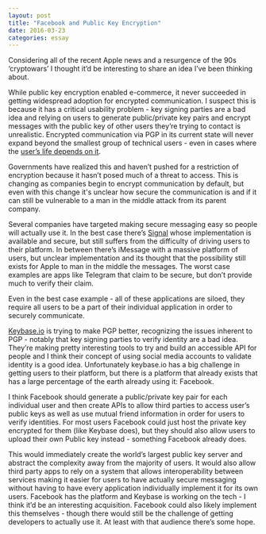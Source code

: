 ```yaml
---
layout: post
title: "Facebook and Public Key Encryption"
date: 2016-03-23
categories: essay
---
```

Considering all of the recent Apple news and a resurgence of the 90s ‘cryptowars’  I thought it’d be interesting to share an idea I’ve been thinking about.

While public key encryption enabled e-commerce, it never succeeded in getting widespread adoption for encrypted communication.  I suspect this is because it has a critical usability problem - key signing parties are a bad idea and relying on users to generate public/private key pairs and encrypt messages with the public key of other users they’re trying to contact is unrealistic.  Encrypted communication via PGP in its current state will never expand beyond the smallest group of technical users - even in cases where the [user’s life depends on it][moxie-link].

Governments have realized this and haven’t pushed for a restriction of encryption because it hasn’t posed much of a threat to access.  This is changing as companies begin to encrypt communication by default, but even with this change it's unclear how secure the communication is and if it can still be vulnerable to a man in the middle attack from its parent company.

Several companies have targeted making secure messaging easy so people will actually use it.  In the best case there’s [Signal][signal] whose implementation is available and secure, but still suffers from the difficulty of driving users to their platform.  In between there’s iMessage with a massive platform of users, but unclear implementation and its thought that the possibility still exists for Apple to man in the middle the messages.  The worst case examples are apps like Telegram that claim to be secure, but don’t provide much to verify their claim.

Even in the best case example - all of these applications are siloed, they require all users to be a part of their individual application in order to securely communicate.

[Keybase.io][keybase] is trying to make PGP better, recognizing the issues inherent to PGP - notably that key signing parties to verify identity are a bad idea.  They’re making pretty interesting tools to try and build an accessible API for people and I think their concept of using social media accounts to validate identity is a good idea.  Unfortunately keybase.io has a big challenge in getting users to their platform, but there is a platform that already exists that has a large percentage of the earth already using it: Facebook.

I think Facebook should generate a public/private key pair for each individual user and then create APIs to allow third parties to access user’s public keys as well as use mutual friend information in order for users to verify identities.  For most users Facebook could just host the private key encrypted for them (like Keybase does), but they should also allow users to upload their own Public key instead - something Facebook already does.

This would immediately create the world’s largest public key server and abstract the complexity away from the majority of users.  It would also allow third party apps to rely on a system that allows interoperability between services making it easier for users to have actually secure messaging without having to have every application individually implement it for its own users.  Facebook has the platform and Keybase is working on the tech - I think it’d be an interesting acquisition.  Facebook could also likely implement this themselves - though there would still be the challenge of getting developers to actually use it.  At least with that audience there’s some hope.

[moxie-link]: http://www.thoughtcrime.org/blog/gpg-and-me/
[signal]: https://whispersystems.org/
[keybase]: https://keybase.io/
